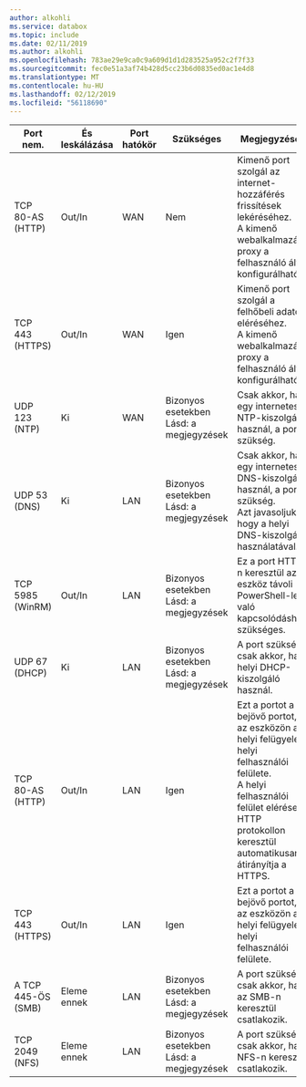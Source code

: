 ```yaml
---
author: alkohli
ms.service: databox
ms.topic: include
ms.date: 02/11/2019
ms.author: alkohli
ms.openlocfilehash: 783ae29e9ca0c9a609d1d1d283525a952c2f7f33
ms.sourcegitcommit: fec0e51a3af74b428d5cc23b6d0835ed0ac1e4d8
ms.translationtype: MT
ms.contentlocale: hu-HU
ms.lasthandoff: 02/12/2019
ms.locfileid: "56118690"
---
```

| Port nem.| És leskálázása | Port hatókör| Szükséges|   Megjegyzések |   |
|--------|-----|-----|-----------|----------|-----------|
| TCP 80-AS (HTTP)|Out/In|WAN  |Nem|Kimenő port szolgál az internet-hozzáférés frissítések lekéréséhez. <br>A kimenő webalkalmazás-proxy a felhasználó által konfigurálható. |
| TCP 443 (HTTPS)|Out/In|WAN|Igen|Kimenő port szolgál a felhőbeli adatok eléréséhez.<br>A kimenő webalkalmazás-proxy a felhasználó által konfigurálható.|
| UDP 123 (NTP)|Ki|WAN|Bizonyos esetekben<br>Lásd: a megjegyzések|Csak akkor, ha egy internetes NTP-kiszolgálót használ, a port szükség.  |   
| UDP 53 (DNS)|Ki|LAN|Bizonyos esetekben<br>Lásd: a megjegyzések|Csak akkor, ha egy internetes DNS-kiszolgálót használ, a port szükség.<br>Azt javasoljuk, hogy a helyi DNS-kiszolgáló használatával. |
| TCP 5985 (WinRM)|Out/In|LAN|Bizonyos esetekben<br>Lásd: a megjegyzések|Ez a port HTTP-n keresztül az eszköz távoli PowerShell-lel való kapcsolódáshoz szükséges.  |
| UDP 67 (DHCP)|Ki|LAN|Bizonyos esetekben<br>Lásd: a megjegyzések|A port szükség, csak akkor, ha a helyi DHCP-kiszolgáló használ.  |
| TCP 80-AS (HTTP)|Out/In|LAN|Igen|Ezt a portot a bejövő portot, az eszközön a helyi felügyeleti helyi felhasználói felülete. <br>A helyi felhasználói felület elérése HTTP protokollon keresztül automatikusan átirányítja a HTTPS.  |
| TCP 443 (HTTPS)|Out/In|LAN|Igen|Ezt a portot a bejövő portot, az eszközön a helyi felügyeleti helyi felhasználói felülete. |
| A TCP 445-ÖS (SMB)|Eleme ennek|LAN|Bizonyos esetekben<br>Lásd: a megjegyzések|A port szükség, csak akkor, ha az SMB-n keresztül csatlakozik. |
| TCP 2049 (NFS)|Eleme ennek|LAN|Bizonyos esetekben<br>Lásd: a megjegyzések|A port szükség, csak akkor, ha NFS-n keresztül csatlakozik. |

